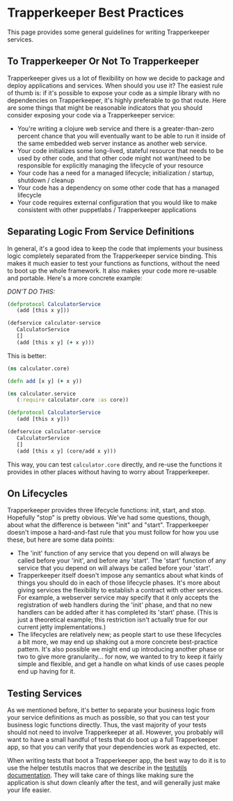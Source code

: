 # Trapperkeeper Best Practices

This page provides some general guidelines for writing Trapperkeeper services.

## To Trapperkeeper Or Not To Trapperkeeper

Trapperkeeper gives us a lot of flexibility on how we decide to package and deploy applications and services.  When should you use it?  The easiest rule of thumb is: if it's possible to expose your code as a simple library with no dependencies on Trapperkeeper, it's highly preferable to go that route.  Here are some things that might be reasonable indicators that you should consider exposing your code via a Trapperkeeper service:

* You're writing a clojure web service and there is a greater-than-zero percent chance that you will eventually want to be able to run it inside of the same embedded web server instance as another web service.
* Your code initializes some long-lived, stateful resource that needs to be used by other code, and that other code might not want/need to be responsible for explicitly managing the lifecycle of your resource
* Your code has a need for a managed lifecycle; initialization / startup, shutdown / cleanup
* Your code has a dependency on some other code that has a managed lifecycle
* Your code requires external configuration that you would like to make consistent with other puppetlabs / Trapperkeeper applications

## Separating Logic From Service Definitions

In general, it's a good idea to keep the code that implements your business logic completely separated from the Trapperkeeper service binding.  This makes it much easier to test your functions as functions, without the need to boot up the whole framework.  It also makes your code more re-usable and portable.  Here's a more concrete example:

*DON'T DO THIS:*

```clj
(defprotocol CalculatorService
   (add [this x y]))

(defservice calculator-service
   CalculatorService
   []
   (add [this x y] (+ x y)))
```

This is better:

```clj
(ns calculator.core)

(defn add [x y] (+ x y))
```
```clj
(ns calculator.service
   (:require calculator.core :as core))

(defprotocol CalculatorService
   (add [this x y]))

(defservice calculator-service
   CalculatorService
   []
   (add [this x y] (core/add x y)))
```

This way, you can test `calculator.core` directly, and re-use the functions it provides in other places without having to worry about Trapperkeeper.

## On Lifecycles

Trapperkeeper provides three lifecycle functions: init, start, and stop.  Hopefully "stop" is pretty obvious.  We've had some questions, though, about what the difference is between "init" and "start".  Trapperkeeper doesn't impose a hard-and-fast rule that you must follow for how you use these, but here are some data points:

* The 'init' function of any service that you depend on will always be called before your 'init', and before any 'start'.  The 'start' function of any service that you depend on will always be called before your 'start'.
* Trapperkeeper itself doesn't impose any semantics about what kinds of things you should do in each of those lifecycle phases.  It's more about giving services the flexibility to establish a contract with other services.  For example, a webserver service may specify that it only accepts the registration of web handlers during the 'init' phase, and that no new handlers can be added after it has completed its 'start' phase.  (This is just a theoretical example; this restriction isn't actually true for our current jetty implementations.)
* The lifecycles are relatively new; as people start to use these lifecycles a bit more, we may end up shaking out a more concrete best-practice pattern.  It's also possible we might end up introducing another phase or two to give more granularity... for now, we wanted to try to keep it fairly simple and flexible, and get a handle on what kinds of use cases people end up having for it.

## Testing Services

As we mentioned before, it's better to separate your business logic from your service definitions as much as possible, so that you can test your business logic functions directly.  Thus, the vast majority of your tests should not need to involve Trapperkeeper at all.  However, you probably will want to have a small handful of tests that do boot up a full Trapperkeeper app, so that you can verify that your dependencies work as expected, etc.

When writing tests that boot a Trapperkeeper app, the best way to do it is to use the helper testutils macros that we describe in the [testutils documentation](Test-Utils).  They will take care of things like making sure the application is shut down cleanly after the test, and will generally just make your life easier.
